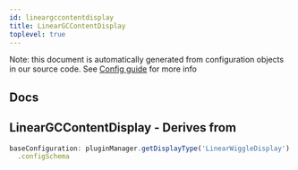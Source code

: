 ```yaml
---
id: lineargccontentdisplay
title: LinearGCContentDisplay
toplevel: true
---
```


Note: this document is automatically generated from configuration objects in our
source code. See [Config guide](/docs/config_guide) for more info

## Docs

## LinearGCContentDisplay - Derives from

```js
baseConfiguration: pluginManager.getDisplayType('LinearWiggleDisplay')
  .configSchema
```
